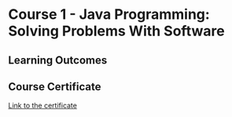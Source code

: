 # Course 1 - Java Programming: Solving Problems With Software

## Learning Outcomes

## Course Certificate

[Link to the certificate](https://coursera.org/verify/FWL8XCHPTWN5)
